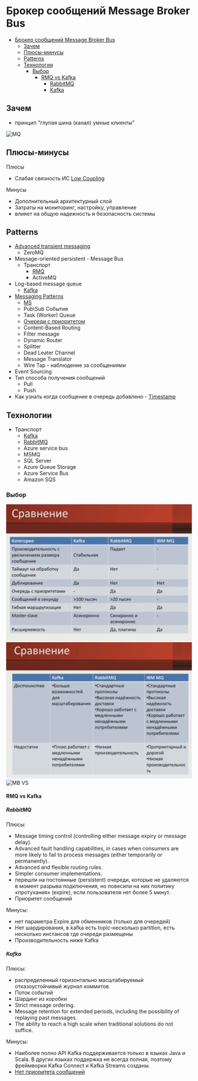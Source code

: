 # Брокер сообщений Message Broker Bus

- [Брокер сообщений Message Broker Bus](#брокер-сообщений-message-broker-bus)
	- [Зачем](#зачем)
	- [Плюсы-минусы](#плюсы-минусы)
	- [Patterns](#patterns)
	- [Технологии](#технологии)
		- [Выбор](#выбор)
			- [RMQ vs Kafka](#rmq-vs-kafka)
				- [RabbitMQ](#rabbitmq)
				- [Kafka](#kafka)

## Зачем

- принцип "глупая шина (канал) умные клиенты"

![MQ](../../../img/pattern/integration/mq.jpg)

## Плюсы-минусы

Плюсы

- Слабая связность ИС [Low Coupling](../../ability/low.coupling.md)
  
Минусы

- Дополнительный архитектурный слой
- Затраты на мониторинг, настройку, управление
- влияет на общую надежность и безопасность системы

## Patterns

- [Advanced transient messaging](https://apolomodov.medium.com/coa-distributed-systems-4th-ed-4-communication-c5ce331015e9)
	- ZeroMQ
- Message-oriented persistent - Message Bus
	- Транспорт
		- [RMQ](../../../technology/middleware/messagebus/rmq.md)  
		- ActiveMQ
- Log-based message queue
	- [Kafka](../../../technology/middleware/messagebus/kafka.md)
- [Messaging Patterns](https://www.enterpriseintegrationpatterns.com/patterns/messaging/)
  - [MS](https://docs.microsoft.com/ru-ru/azure/architecture/patterns/category/messaging)
  - Pub\Sub События
  - Task (Worker) Queue
  - [Очереди с приоритетом](https://habr.com/ru/companies/arcadia/articles/571442/)
  - Content-Based Routing
  - Filter message
  - Dynamic Router
  - Splitter
  - Dead Leater Channel
  - Message Translator
  - Wire Tap - наблюдение за сообщениями
- Event Sourcing
- Тип способа получения сообщений
  - Pull
  - Push
- Как узнать когда сообщение в очередь добавлено - [Timestamp](https://www.rabbitmq.com/publishers.html#message-properties)

## Технологии

- Транспорт  
	- [Kafka](../../../technology/middleware/messagebus/kafka.md)
	- [RabbitMQ](../../../technology/middleware/messagebus/rmq.md)
	- Azure service bus
	- MSMQ
	- SQL Server
	- Azure Queue Storage
	- Azure Service Bus
	- Amazon SQS

### Выбор

![Alt text](../../../img/technology/middleware/messagebus/rmq.vs.kafka.vs.ibm.png)
![Alt text](../../../img/technology/middleware/messagebus/rmq.vs.kafka.vs.ibm2.png)
![MB VS](../../../img/pattern/integration/mq.compare.jpg)

#### RMQ vs Kafka

##### RabbitMQ

Плюсы:

- Message timing control (controlling either message expiry or message delay).
- Advanced fault handling capabilities, in cases when consumers are more likely to fail to process messages (either temporarily or permanently).
- Advanced and flexible routing rules.
- Simpler consumer implementations.
- перешли на постоянные (persistent) очереди, которые не удаляются в момент разрыва подключения, но повесили на них политику «протухания» (expire), если пользователя нет более 5 минут.
- Приоритет сообщений

Минусы:

- нет параметра Expire для обменников (только для очередей)
- Нет шардирования, в kafka есть topic-несколько partition, есть несколько инстансов где очереди размещены
- Производительность ниже Kafka

##### Kafka

Плюсы:

- распределенный горизонтально масштабируемый отказоустойчивый журнал коммитов
- Поток событий
- Шардинг из коробки
- Strict message ordering.
- Message retention for extended periods, including the possibility of replaying past messages.
- The ability to reach a high scale when traditional solutions do not suffice.

Минусы:

- Наиболее полно API Kafka поддерживается только в языках Java и Scala. В других языках поддержка не всегда полная, поэтому фреймворки Kafka Connect и Kafka Streams созданы.
- [Нет приоритета сообщений](https://blog.bytebytego.com/p/how-to-choose-a-message-queue-kafka)